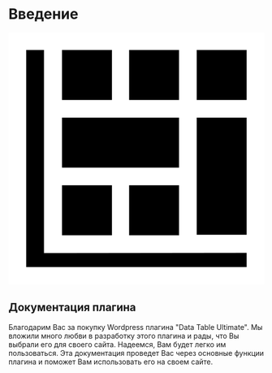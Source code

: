 # Введение



![](.gitbook/assets/dtu-logo-2.png)

## Документация плагина

Благодарим Вас за покупку Wordpress плагина "Data Table Ultimate". Мы вложили много любви в разработку этого плагина и рады, что Вы выбрали его для своего сайта. Надеемся, Вам будет легко им пользоваться. Эта документация проведет Вас через основные функции плагина и поможет Вам использовать его на своем сайте.

